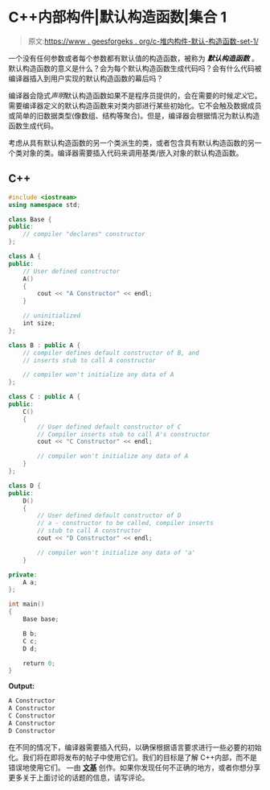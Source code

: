 # C++内部构件|默认构造函数|集合 1

> 原文:[https://www . geesforgeks . org/c-堆内构件-默认-构造函数-set-1/](https://www.geeksforgeeks.org/c-internals-default-constructors-set-1/)

一个没有任何参数或者每个参数都有默认值的构造函数，被称为 ***默认构造函数*** 。默认构造函数的意义是什么？会为每个默认构造函数生成代码吗？会有什么代码被编译器插入到用户实现的默认构造函数的幕后吗？

编译器会隐式*声明*默认构造函数如果不是程序员提供的，会在需要的时候*定义*它。需要编译器定义的默认构造函数来对类内部进行某些初始化。它不会触及数据成员或简单的旧数据类型(像数组、结构等聚合)。但是，编译器会根据情况为默认构造函数生成代码。

考虑从具有默认构造函数的另一个类派生的类，或者包含具有默认构造函数的另一个类对象的类。编译器需要插入代码来调用基类/嵌入对象的默认构造函数。

## C++

```cpp
#include <iostream>
using namespace std;

class Base {
public:
    // compiler "declares" constructor
};

class A {
public:
    // User defined constructor
    A()
    {
        cout << "A Constructor" << endl;
    }

    // uninitialized
    int size;
};

class B : public A {
    // compiler defines default constructor of B, and
    // inserts stub to call A constructor

    // compiler won't initialize any data of A
};

class C : public A {
public:
    C()
    {
        // User defined default constructor of C
        // Compiler inserts stub to call A's constructor
        cout << "C Constructor" << endl;

        // compiler won't initialize any data of A
    }
};

class D {
public:
    D()
    {
        // User defined default constructor of D
        // a - constructor to be called, compiler inserts
        // stub to call A constructor
        cout << "D Constructor" << endl;

        // compiler won't initialize any data of 'a'
    }

private:
    A a;
};

int main()
{
    Base base;

    B b;
    C c;
    D d;

    return 0;
}
```

**Output:** 

```cpp
A Constructor
A Constructor
C Constructor
A Constructor
D Constructor
```

在不同的情况下，编译器需要插入代码，以确保根据语言要求进行一些必要的初始化。我们将在即将发布的帖子中使用它们。我们的目标是了解 C++内部，而不是错误地使用它们。
—由 [**文基**](https://www.geeksforgeeks.org/?page_id=2) 创作。如果你发现任何不正确的地方，或者你想分享更多关于上面讨论的话题的信息，请写评论。